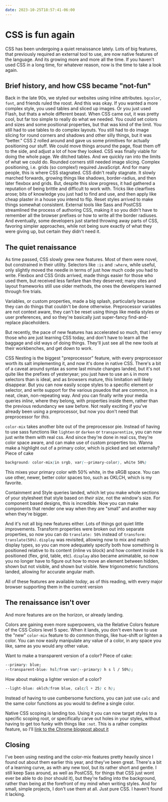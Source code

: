 ```yaml
---
date: 2023-10-25T18:57:41-06:00
---
```


# CSS is fun again

CSS has been undergoing a quiet renaissance lately. Lots of big features, that previously required an external tool to use, are now native features of the language. And its growing more and more all the time. If you haven't used CSS in a long time, for whatever reason, now is the time to take a look again.

## Brief history, and how CSS became "not-fun"

Back in the late 90s, we styled our websites using inline attributes. `bgcolor`, `font`, and friends ruled the roost. And this was okay. If you wanted a more complex style, you used tables and sliced up images. Or you just used Flash, but thats a whole different beast. When CSS came out, it was pretty cool, but far too simple to really do what we needed. You could set colors and sizes and some positional properties, but that was kind of the limit. You still had to use tables to do complex layouts. You still had to do image slicing for round corners and shadows and other silly things, but it was "better." CSS 2 rolled around and gave us some primitives for actually positioning our stuff. We could move things around the page, float them off to the side, and adjust a lot of how they looked. CSS was finally viable for doing the whole page. We ditched tables. And we quickly ran into the limits of what we could do. Rounded corners still needed image slicing. Complex positioning, i.e. grids (so complex!) required JavaScript. And for many people, this is where CSS stagnated.
CSS didn't really stagnate. It slowly marched forwards, growing things like shadows, border-radius, and then later flexbox and grids. But, despite this slow progress, it had gathered a reputation of being brittle and difficult to work with. Tricks like clearfixes arose; bits of knowledge you just had to find and use, and then apply like cheap plaster in a house you intend to flip. Reset styles arrived to make things somewhat consistent. External tools like Sass and PostCSS streamlined the process of authoring CSS, making it so you didn't have to remember all the browser prefixes or how to write all the border radiuses. And eventually, some developers just started throwing away parts of CSS, favoring simpler approaches, while not being sure exactly of what they were giving up, but certain they didn't need it.

## The quiet renaissance

As time passed, CSS slowly grew new features. Most of them were novel, but constrained in their utility. Selectors like `:is` and `:where`, while useful, only slightly moved the needle in terms of just how much code you had to write. Flexbox and CSS Grids arrived, made things easier for those who used them, but received less fanfare than they deserved; many sites and layout frameworks still use older methods, the ones the developers learned through fire trials.

Variables, or custom properties, made a big splash, particularly because they can do things that couldn't be done otherwise. Preprocessor variables are not context aware, they can't be reset using things like media styles or user preferences, and so they're basically just super-fancy find-and-replace placeholders.

But recently, the pace of new features has accelerated so much, that I envy those who are just learning CSS today, and don't have to learn all the baggage and old ways of doing things. They'll just see all the new tools at their workbenches, and get down to work.

CSS Nesting is the biggest "preprocessor" feature, with every preprocessor worth its salt implementing it, and now it's done in native CSS. There's a bit of a caveat around syntax as some last minute changes landed, but it's not quite like the prefixes of yesteryear; you just have to use an `&` in more selectors than is ideal, and as browsers mature, this limitation will likely disappear. But you can now easily scope styles to a specific element or selector, and write support for the various psuedos that are common, in a neat, clean, non-repeating way. And you can finally write your media queries _inline_, where they belong, with properties inside them, rather than the previous redundancy we saw before. Not really exciting if you've already been using a preprocessor, but now you don't need that preprocessor for _this_.

`color-mix` takes another bite out of the preprocessor pie. Instead of having to use sass functions like `lighten` or `darken` or `transparentize`, you can now just write them with real css. And since they're done in real css, they're color space aware, and can make use of custom properties too. Wanna make a highlight out of a primary color, which is picked and set externally? Piece of cake

```css
background: color-mix(in srgb, var(--primary-color), white 50%)
```

This mixes your primary color with 50% white, in the sRGB space. You can use other, newer, better color spaces too, such as OKLCH, which is my favorite.

Containment and Style queries landed, which let you make whole sections of your stylesheet that style based on _their size_, not the window's size. For component based designs, this is incredible. Now you can make components that render one way when they are "small" and another way when they're bigger.

And it's not all big new features either. Lots of things got quiet little improvements. Transform properties were broken out into separate properties, so now you can do `translate: 50%` instead of `transform: translate(50%)`. `display` was revisited, allowing now to mix and match display types, so you can more adequately specify both how something is positioned relative to its content (inline vs block) and how content inside it is positioned (flex, grid, table, etc). `display` also became animatable, so now you no longer have to figure out how to move an element between hidden, shown but not visible, and shown but visible. New trigonometric functions landed, allowing for accurate angular math.

All of these features are available _today_, as of this reading, with every major browser supporting them in the current version

## The renaissance isn't over

And more features are on the horizon, or already landing.

Colors are gaining even more superpowers, via the Relative Colors feature of the CSS Colors level 5 spec. When it lands, you don't even have to use the "new" `color-mix` feature to do common things, like hue-shift or lighten a color. You can now easily manipulate any value of a color, in any space you like, same as you would any other value.

Want to make a transparent version of a color? Piece of cake:

```css
--primary: blue;
--transparent-blue: hsl(from var(--primary) h s l / 50%);
```

How about making a lighter version of a color?

```css
--light-blue: oklch(from blue, calc(l + 25) c h);
```

Instead of having to use cumbersome functions, you can just use `calc` and the same color functions as you would to define a single color.

Native CSS scoping is landing too. Using it you can now target styles to a specific scoping root, or specifically carve out holes in your styles, without having to get too funky with things like `:not`. This is a rather complex feature, so I'll [link to the Chrome blogpost about it](https://developer.chrome.com/blog/new-in-chrome-118/#css-scope)

## Closing

I've been using nesting and the color-mix features pretty heavily since I found out about them earlier this year, and they've been great. There's a bit of a learning curve, as with any new tool, but its rather short and gentle. I still keep Sass around, as well as PostCSS, for things that CSS just wont ever be able to do (nor should it), but they're fading into the background, rather than being at the forefront of my mind when writing styles.
And for small, simple projects, I don't use them at all. Just pure CSS. I haven't found it lacking.
